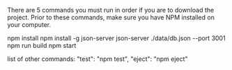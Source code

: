There are 5 commands you must run in order if you are to download the project.
Prior to these commands, make sure you have NPM installed on your computer.

npm install
npm install -g json-server
json-server ./data/db.json --port 3001
npm run build
npm start


list of other commands:
"test":     "npm test",
"eject":    "npm eject"

